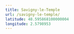 ```yaml
---
title: Savigny-le-Temple
url: /savigny-le-temple/
latitude: 48.595868100000004
longitude: 2.5798953
---
```

